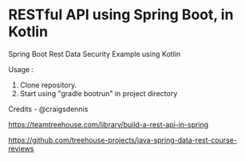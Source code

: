 # RESTful API using Spring Boot, in Kotlin

Spring Boot Rest Data Security Example using Kotlin

Usage :
1. Clone repository.
2. Start using "gradle bootrun" in project directory

Credits - @craigsdennis

https://teamtreehouse.com/library/build-a-rest-api-in-spring

https://github.com/treehouse-projects/java-spring-data-rest-course-reviews
